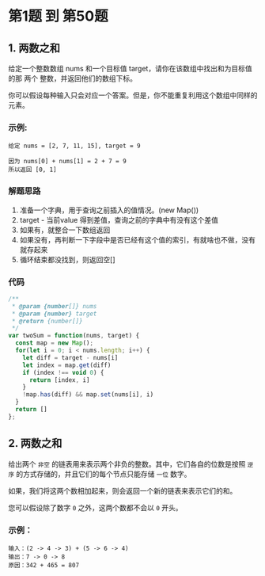 # 第1题 到 第50题

## 1. 两数之和

给定一个整数数组 nums 和一个目标值 target，请你在该数组中找出和为目标值的那 两个 整数，并返回他们的数组下标。

你可以假设每种输入只会对应一个答案。但是，你不能重复利用这个数组中同样的元素。

### 示例:

```
给定 nums = [2, 7, 11, 15], target = 9

因为 nums[0] + nums[1] = 2 + 7 = 9
所以返回 [0, 1]
```

### 解题思路
1. 准备一个字典，用于查询之前插入的值情况。(new Map())
2. target - 当前value 得到差值，查询之前的字典中有没有这个差值
3. 如果有，就整合一下数组返回
4. 如果没有，再判断一下字段中是否已经有这个值的索引，有就啥也不做，没有就存起来
5. 循环结束都没找到，则返回空[]

### 代码
```js
/**
 * @param {number[]} nums
 * @param {number} target
 * @return {number[]}
 */
var twoSum = function(nums, target) {
  const map = new Map();
  for(let i = 0; i < nums.length; i++) {
    let diff = target - nums[i]
    let index = map.get(diff)
    if (index !== void 0) {
      return [index, i]
    }
    !map.has(diff) && map.set(nums[i], i)
  }
  return []
};
```

## 2. 两数之和

给出两个 `非空` 的链表用来表示两个非负的整数。其中，它们各自的位数是按照 `逆序` 的方式存储的，并且它们的每个节点只能存储 `一位` 数字。

如果，我们将这两个数相加起来，则会返回一个新的链表来表示它们的和。

您可以假设除了数字 `0` 之外，这两个数都不会以 `0` 开头。

### 示例：
```
输入：(2 -> 4 -> 3) + (5 -> 6 -> 4)
输出：7 -> 0 -> 8
原因：342 + 465 = 807
```

